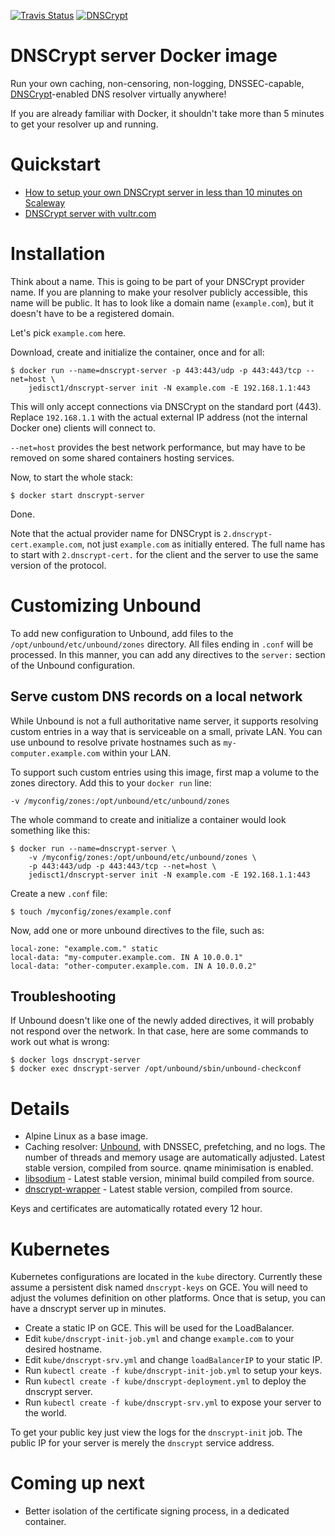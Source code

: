 [![Travis Status](https://travis-ci.org/DNSCrypt/dnscrypt-server-docker.svg?branch=master)](https://travis-ci.org/DNSCrypt/dnscrypt-server-docker/builds/)
[![DNSCrypt](https://raw.github.com/jedisct1/dnscrypt-server-docker/master/dnscrypt-small.png)](https://dnscrypt.info)

DNSCrypt server Docker image
============================

Run your own caching, non-censoring, non-logging, DNSSEC-capable,
[DNSCrypt](http://dnscrypt.org)-enabled DNS resolver virtually anywhere!

If you are already familiar with Docker, it shouldn't take more than 5 minutes
to get your resolver up and running.

Quickstart
==========

* [How to setup your own DNSCrypt server in less than 10 minutes on Scaleway](https://github.com/jedisct1/dnscrypt-proxy/wiki/How-to-setup-your-own-DNSCrypt-server-in-less-than-10-minutes)
* [DNSCrypt server with vultr.com](https://github.com/jedisct1/dnscrypt-proxy/wiki/DNSCrypt-server-with-vultr.com)

Installation
============

Think about a name. This is going to be part of your DNSCrypt provider name.
If you are planning to make your resolver publicly accessible, this name will
be public.
It has to look like a domain name (`example.com`), but it doesn't have to be
a registered domain.

Let's pick `example.com` here.

Download, create and initialize the container, once and for all:

    $ docker run --name=dnscrypt-server -p 443:443/udp -p 443:443/tcp --net=host \
        jedisct1/dnscrypt-server init -N example.com -E 192.168.1.1:443

This will only accept connections via DNSCrypt on the standard port (443). Replace
`192.168.1.1` with the actual external IP address (not the internal Docker one)
clients will connect to.

`--net=host` provides the best network performance, but may have to be
removed on some shared containers hosting services.

Now, to start the whole stack:

    $ docker start dnscrypt-server

Done.

Note that the actual provider name for DNSCrypt is `2.dnscrypt-cert.example.com`,
not just `example.com` as initially entered. The full name has to start with
`2.dnscrypt-cert.` for the client and the server to use the same version of the
protocol.

Customizing Unbound
===================

To add new configuration to Unbound, add files to the `/opt/unbound/etc/unbound/zones`
directory. All files ending in `.conf` will be processed. In this manner, you
can add any directives to the `server:` section of the Unbound configuration.

Serve custom DNS records on a local network
-------------------------------------------
While Unbound is not a full authoritative name server, it supports resolving
custom entries in a way that is serviceable on a small, private LAN. You can use
unbound to resolve private hostnames such as `my-computer.example.com` within
your LAN.

To support such custom entries using this image, first map a volume to the zones
directory. Add this to your `docker run` line:

    -v /myconfig/zones:/opt/unbound/etc/unbound/zones

The whole command to create and initialize a container would look something like
this:

    $ docker run --name=dnscrypt-server \
        -v /myconfig/zones:/opt/unbound/etc/unbound/zones \
        -p 443:443/udp -p 443:443/tcp --net=host \
        jedisct1/dnscrypt-server init -N example.com -E 192.168.1.1:443

Create a new `.conf` file:

    $ touch /myconfig/zones/example.conf

Now, add one or more unbound directives to the file, such as:

    local-zone: "example.com." static
    local-data: "my-computer.example.com. IN A 10.0.0.1"
    local-data: "other-computer.example.com. IN A 10.0.0.2"

Troubleshooting
---------------

If Unbound doesn't like one of the newly added directives, it
will probably not respond over the network. In that case, here are some commands
to work out what is wrong:

    $ docker logs dnscrypt-server
    $ docker exec dnscrypt-server /opt/unbound/sbin/unbound-checkconf

Details
=======

- Alpine Linux as a base image.
- Caching resolver: [Unbound](https://www.unbound.net/), with DNSSEC, prefetching,
and no logs. The number of threads and memory usage are automatically adjusted.
Latest stable version, compiled from source. qname minimisation is enabled.
- [libsodium](https://download.libsodium.org/doc/) - Latest stable version,
minimal build compiled from source.
- [dnscrypt-wrapper](https://github.com/Cofyc/dnscrypt-wrapper) - Latest stable version,
compiled from source.

Keys and certificates are automatically rotated every 12 hour.

Kubernetes
==========

Kubernetes configurations are located in the `kube` directory. Currently these assume
a persistent disk named `dnscrypt-keys` on GCE. You will need to adjust the volumes
definition on other platforms. Once that is setup, you can have a dnscrypt server up
in minutes.

* Create a static IP on GCE. This will be used for the LoadBalancer.
* Edit `kube/dnscrypt-init-job.yml` and change `example.com` to your desired hostname.
* Edit `kube/dnscrypt-srv.yml` and change `loadBalancerIP` to your static IP.
* Run `kubectl create -f kube/dnscrypt-init-job.yml` to setup your keys.
* Run `kubectl create -f kube/dnscrypt-deployment.yml` to deploy the dnscrypt server.
* Run `kubectl create -f kube/dnscrypt-srv.yml` to expose your server to the world.

To get your public key just view the logs for the `dnscrypt-init` job. The public
IP for your server is merely the `dnscrypt` service address.

Coming up next
==============

- Better isolation of the certificate signing process, in a dedicated container.
